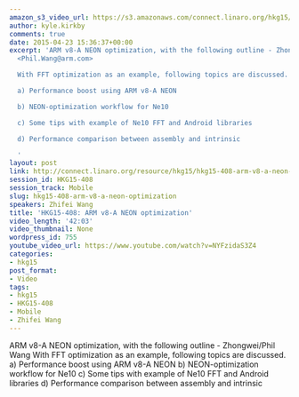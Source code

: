 ```yaml
---
amazon_s3_video_url: https://s3.amazonaws.com/connect.linaro.org/hkg15/Videos/02-12-Thursday/HKG15-408+ARMv8-A+NEON+optimization.mp4
author: kyle.kirkby
comments: true
date: 2015-04-23 15:36:37+00:00
excerpt: 'ARM v8-A NEON optimization, with the following outline - Zhongwei/Phil Wang
  <Phil.Wang@arm.com>

  With FFT optimization as an example, following topics are discussed.

  a) Performance boost using ARM v8-A NEON

  b) NEON-optimization workflow for Ne10

  c) Some tips with example of Ne10 FFT and Android libraries

  d) Performance comparison between assembly and intrinsic

  '
layout: post
link: http://connect.linaro.org/resource/hkg15/hkg15-408-arm-v8-a-neon-optimization/
session_id: HKG15-408
session_track: Mobile
slug: hkg15-408-arm-v8-a-neon-optimization
speakers: Zhifei Wang
title: 'HKG15-408: ARM v8-A NEON optimization'
video_length: '42:03'
video_thumbnail: None
wordpress_id: 755
youtube_video_url: https://www.youtube.com/watch?v=NYFzidaS3Z4
categories:
- hkg15
post_format:
- Video
tags:
- hkg15
- HKG15-408
- Mobile
- Zhifei Wang
---
```


ARM v8-A NEON optimization, with the following outline - Zhongwei/Phil Wang With FFT optimization as an example, following topics are discussed. a) Performance boost using ARM v8-A NEON b) NEON-optimization workflow for Ne10 c) Some tips with example of Ne10 FFT and Android libraries d) Performance comparison between assembly and intrinsic
